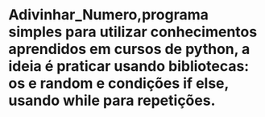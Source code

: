 # Adivinhar_Numero,programa simples para utilizar conhecimentos aprendidos em cursos de python, a ideia é praticar usando bibliotecas: os e random e condições if else, usando while para repetições.
